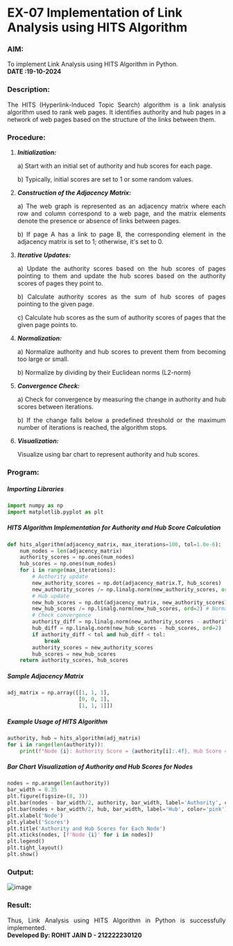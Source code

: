 # EX-07 Implementation of Link Analysis using HITS Algorithm 
### AIM: 
To implement Link Analysis using HITS Algorithm in Python.&emsp;&emsp;&emsp;&emsp;&emsp;&emsp;**DATE :19-10-2024**
### Description:
<div align = "justify">
The HITS (Hyperlink-Induced Topic Search) algorithm is a link analysis algorithm used to rank web pages. It identifies authority and hub pages 
in a network of web pages based on the structure of the links between them.

### Procedure:
1. ***Initialization:***
    <p>    a) Start with an initial set of authority and hub scores for each page.
    <p>    b) Typically, initial scores are set to 1 or some random values.
2. ***Construction of the Adjacency Matrix:***
    <p>    a) The web graph is represented as an adjacency matrix where each row and column correspond to a web page, and the matrix elements denote the presence or absence of links between pages.
    <p>    b) If page A has a link to page B, the corresponding element in the adjacency matrix is set to 1; otherwise, it's set to 0.
3. ***Iterative Updates:***
    <p>    a) Update the authority scores based on the hub scores of pages pointing to them and update the hub scores based on the authority scores of pages they point to.
    <p>    b) Calculate authority scores as the sum of hub scores of pages pointing to the given page.
    <p>    c) Calculate hub scores as the sum of authority scores of pages that the given page points to.
4. ***Normalization:***
    <p>    a) Normalize authority and hub scores to prevent them from becoming too large or small.
    <p>    b) Normalize by dividing by their Euclidean norms (L2-norm)
5. ***Convergence Check:***
    <p>    a) Check for convergence by measuring the change in authority and hub scores between iterations.
    <p>    b) If the change falls below a predefined threshold or the maximum number of iterations is reached, the algorithm stops.
6. ***Visualization:***
    <p>    Visualize using bar chart to represent authority and hub scores.

### Program:
##### Importing Libraries
```python
import numpy as np
import matplotlib.pyplot as plt
```
##### HITS Algorithm Implementation for Authority and Hub Score Calculation
```Python
def hits_algorithm(adjacency_matrix, max_iterations=100, tol=1.0e-6):
    num_nodes = len(adjacency_matrix)
    authority_scores = np.ones(num_nodes)
    hub_scores = np.ones(num_nodes)
    for i in range(max_iterations):
        # Authority update
        new_authority_scores = np.dot(adjacency_matrix.T, hub_scores)
        new_authority_scores /= np.linalg.norm(new_authority_scores, ord=2) # Normalizing
        # Hub update
        new_hub_scores = np.dot(adjacency_matrix, new_authority_scores)
        new_hub_scores /= np.linalg.norm(new_hub_scores, ord=2) # Normalizing
        # Check convergence
        authority_diff = np.linalg.norm(new_authority_scores - authority_scores, ord=2)
        hub_diff = np.linalg.norm(new_hub_scores - hub_scores, ord=2)
        if authority_diff < tol and hub_diff < tol:
            break
        authority_scores = new_authority_scores
        hub_scores = new_hub_scores
    return authority_scores, hub_scores
```
##### Sample Adjacency Matrix
```Python
adj_matrix = np.array([[1, 1, 1],
                       [0, 0, 1],
                       [1, 1, 1]])
```
##### Example Usage of HITS Algorithm
```Python
authority, hub = hits_algorithm(adj_matrix)
for i in range(len(authority)):
    print(f"Node {i}: Authority Score = {authority[i]:.4f}, Hub Score = {hub[i]:.4f}")
```
##### Bar Chart Visualization of Authority and Hub Scores for Nodes
```Python 
nodes = np.arange(len(authority))
bar_width = 0.35
plt.figure(figsize=(8, 3))
plt.bar(nodes - bar_width/2, authority, bar_width, label='Authority', color='skyblue')
plt.bar(nodes + bar_width/2, hub, bar_width, label='Hub', color='pink')
plt.xlabel('Node')
plt.ylabel('Scores')
plt.title('Authority and Hub Scores for Each Node')
plt.xticks(nodes, [f'Node {i}' for i in nodes])
plt.legend()
plt.tight_layout()
plt.show()
```
### Output:
![image](https://github.com/user-attachments/assets/f909c261-d6eb-4624-8383-21835f82ffde)

### Result:
Thus, Link Analysis using HITS Algorithm in Python is successfully implemented.<br>
**Developed By: ROHIT JAIN D - 212222230120**
